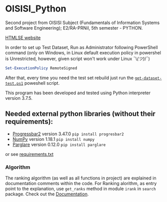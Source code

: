 # OISISI_Python
Second project from OISISI Subject (Fundamentals of Information Systems and Software Engineering); E2/RA-PRNiI, 5th semester - PYTHON.

[HTMLSE website](https://fmasterofu.github.io/OISISI_HTMLSE/)

In order to set up Test Dataset, Run as Administrator following PowerShell command (only on Windows, in Linux default execution policy in powershel is Unrestricted, however, given script won't work under Linux ¯\\_(ツ)_/¯)
```powershell
Set-ExecutionPolicy RemoteSigned
```
After that, every time you need the test set rebuild just run the [`get-dataset-test.ps1`](get-dataset-test.ps1) poweshell script.


This program has been developed and tested using Python interpreter version 3.7.5.

## Needed external python libraries (without their requirements):

- [Progressbar2](https://pypi.org/project/progressbar2) version 3.47.0 `pip install progresbar2`
- [NumPy](https://pypi.org/project/numpy/) version 1.18.1  `pip install numpy`
- [Parglare](https://pypi.org/project/parglare/) version 0.12.0  `pip install parglare`

or see [requirements.txt](requirements.txt)

### Algorithm

The ranking algorithm (as well as all functions in project) are explained in documentation comments within the code.
For Ranking alorithm, as entry point to the explanation, use `get_ranks` method in module `irank` in `search` package. Check out the [Documentation](documentation.md).
